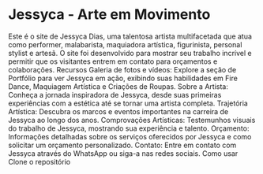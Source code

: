 # Jessyca - Arte em Movimento

Este é o site de Jessyca Dias, uma talentosa artista multifacetada que atua como performer, malabarista, maquiadora artística, figurinista, personal stylist e artesã. O site foi desenvolvido para mostrar seu trabalho incrível e permitir que os visitantes entrem em contato para orçamentos e colaborações.
Recursos
Galeria de fotos e vídeos: Explore a seção de Portfólio para ver Jessyca em ação, exibindo suas habilidades em Fire Dance, Maquiagem Artística e Criações de Roupas.
Sobre a Artista: Conheça a jornada inspiradora de Jessyca, desde suas primeiras experiências com a estética até se tornar uma artista completa.
Trajetória Artística: Descubra os marcos e eventos importantes na carreira de Jessyca ao longo dos anos.
Comprovações Artísticas: Testemunhos visuais do trabalho de Jessyca, mostrando sua experiência e talento.
Orçamento: Informações detalhadas sobre os serviços oferecidos por Jessyca e como solicitar um orçamento personalizado.
Contato: Entre em contato com Jessyca através do WhatsApp ou siga-a nas redes sociais.
Como usar
Clone o repositório
